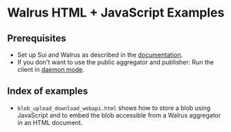 # Walrus HTML + JavaScript Examples

## Prerequisites

- Set up Sui and Walrus as described in the
  [documentation](https://docs.wal.app/usage/setup.html).
- If you don't want to use the public aggregator and publisher: Run the client in [daemon
  mode](https://docs.wal.app/usage/web-api.html).

## Index of examples

- `blob_upload_download_webapi.html` shows how to store a blob using JavaScript and to embed the
   blob accessible from a Walrus aggregator in an HTML document.
